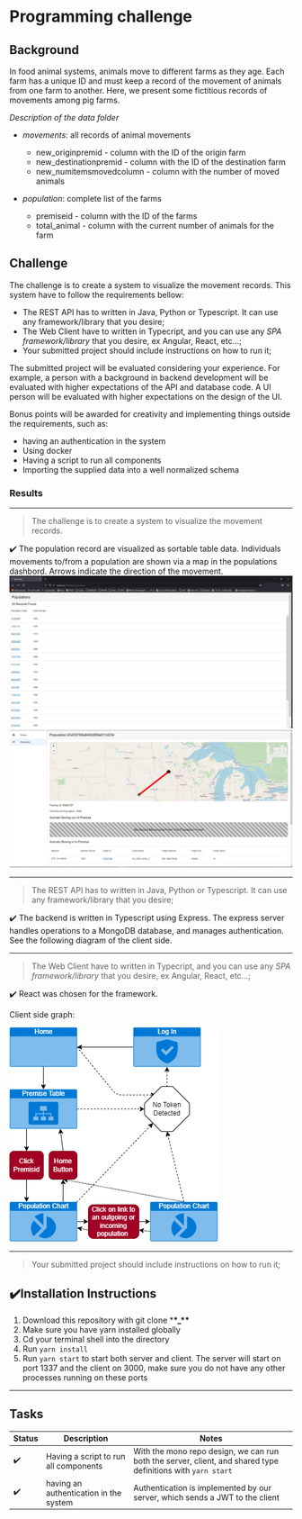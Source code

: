 # Programming challenge

## Background

In food animal systems, animals move to different farms as they age. Each farm
has a unique ID and must keep a record of the movement of animals from one farm
to another. Here, we present some fictitious records of movements among pig
farms.

_Description of the data folder_

- _movements_: all records of animal movements

  - new_originpremid - column with the ID of the origin farm
  - new_destinationpremid - column with the ID of the destination farm
  - new_numitemsmovedcolumn - column with the number of moved animals

- _population_: complete list of the farms
  - premiseid - column with the ID of the farms
  - total_animal - column with the current number of animals for the farm

## Challenge

The challenge is to create a system to visualize the movement records. This
system have to follow the requirements bellow:

- The REST API has to written in Java, Python or Typescript. It can use any
  framework/library that you desire;
- The Web Client have to written in Typecript, and you can use any _SPA
  framework/library_ that you desire, ex Angular, React, etc...;
- Your submitted project should include instructions on how to run it;

The submitted project will be evaluated considering your experience. For example, a
person with a background in backend development will be evaluated with higher
expectations of the API and database code. A UI person will be evaluated with
higher expectations on the design of the UI.

Bonus points will be awarded for creativity and implementing things outside the
requirements, such as:

- having an authentication in the system
- Using docker
- Having a script to run all components
- Importing the supplied data into a well normalized schema

### Results

---

> The challenge is to create a system to visualize the movement records.

✔️ The population record are visualized as sortable table data. Individuals movements to/from a population are shown via a map in the populations dashbord. Arrows indicate the direction of the movement.
![table](images/populations_table.jpg)
![dash](images/dashboard.jpg)

---

> The REST API has to written in Java, Python or Typescript. It can use any
> framework/library that you desire;

✔️ The backend is written in Typescript using Express. The express server handles operations to a MongoDB database, and manages authentication.
See the following diagram of the client side.

---

> The Web Client have to written in Typecript, and you can use any _SPA
> framework/library_ that you desire, ex Angular, React, etc...;

✔️ React was chosen for the framework.

Client side graph:

![img](images/ApplicationFlow.png)

---

> Your submitted project should include instructions on how to run it;

## ✔️Installation Instructions

1. Download this repository with git clone \***\*\_\*\***
2. Make sure you have yarn installed globally
3. Cd your terminal shell into the directory
4. Run `yarn install`
5. Run `yarn start` to start both server and client. The server will start on port 1337 and the client on 3000, make sure you do not have any other processes running on these ports

---

## Tasks

| Status | Description                            | Notes                                                                                                        |
| ------ | -------------------------------------- | ------------------------------------------------------------------------------------------------------------ |
| ✔️     | Having a script to run all components  | With the mono repo design, we can run both the server, client, and shared type definitions with `yarn start` |
| ✔️     | having an authentication in the system | Authentication is implemented by our server, which sends a JWT to the client                                 |
